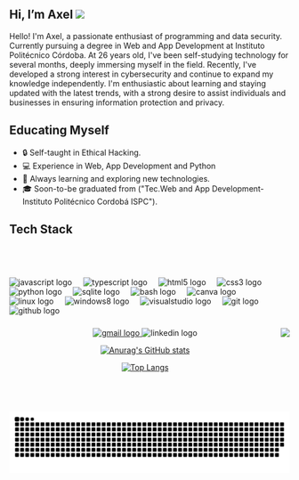 ## Hi, I’m Axel <img src = "https://raw.githubusercontent.com/MartinHeinz/MartinHeinz/master/wave.gif" width = 30px> 

<div>
    Hello! I'm Axel, a passionate enthusiast of programming and data security. Currently pursuing a degree in Web and App Development at Instituto Politécnico Córdoba. At 26 years old, I've been self-studying technology for several months, deeply immersing myself in the field. Recently, I've developed a strong interest in cybersecurity and continue to expand my knowledge independently. I'm enthusiastic about learning and staying updated with the latest trends, with a strong desire to assist individuals and businesses in ensuring information protection and privacy.
</div>

## Educating Myself

<ul>
    <li aling="center">🔒 Self-taught in Ethical Hacking.</li>
    <li>💻 Experience in Web, App Development and Python</li>
    <li>🌱 Always learning and exploring new technologies.</li>
    <li> 🎓 Soon-to-be graduated from ("Tec.Web and App Development-Instituto Politécnico Cordobá ISPC").</li>
</ul>

## Tech Stack
<p align="center">

  <br clear="both">
  <br clear="both">

###

<div align="left">
  <img src="https://cdn.jsdelivr.net/gh/devicons/devicon/icons/javascript/javascript-original.svg" height="30" alt="javascript logo"  />
  <img width="12" />
  <img src="https://cdn.jsdelivr.net/gh/devicons/devicon/icons/typescript/typescript-original.svg" height="30" alt="typescript logo"  />
  <img width="12" />
  <img src="https://cdn.jsdelivr.net/gh/devicons/devicon/icons/html5/html5-original.svg" height="30" alt="html5 logo"  />
  <img width="12" />
  <img src="https://cdn.jsdelivr.net/gh/devicons/devicon/icons/css3/css3-original.svg" height="30" alt="css3 logo"  />
  <img width="12" />
  <img src="https://cdn.jsdelivr.net/gh/devicons/devicon/icons/python/python-original.svg" height="30" alt="python logo"  />
  <img width="12" />
  <img src="https://cdn.jsdelivr.net/gh/devicons/devicon/icons/sqlite/sqlite-original.svg" height="30" alt="sqlite logo"  />
  <img width="12" />
  <img src="https://cdn.jsdelivr.net/gh/devicons/devicon/icons/bash/bash-original.svg" height="30" alt="bash logo"  />
  <img width="12" />
  <img src="https://cdn.jsdelivr.net/gh/devicons/devicon/icons/canva/canva-original.svg" height="30" alt="canva logo"  />
  <img width="12" />
  <img src="https://cdn.jsdelivr.net/gh/devicons/devicon/icons/linux/linux-original.svg" height="30" alt="linux logo"  />
  <img width="12" />
  <img src="https://cdn.jsdelivr.net/gh/devicons/devicon/icons/windows8/windows8-original.svg" height="30" alt="windows8 logo"  />
  <img width="12" />
  <img src="https://cdn.jsdelivr.net/gh/devicons/devicon/icons/visualstudio/visualstudio-plain.svg" height="30" alt="visualstudio logo"  />
  <img width="12" />
  <img src="https://cdn.jsdelivr.net/gh/devicons/devicon/icons/git/git-original.svg" height="30" alt="git logo"  />
  <img width="12" />
  <img src="https://cdn.jsdelivr.net/gh/devicons/devicon/icons/github/github-original.svg" height="30" alt="github logo"  />
</div>

###

<img align="right" height="150" src="https://u-static.fotor.com/images/text-to-image/result/PRO-898788d5360f4e10ac01734f8dd71c16.jpg"  />

###
  


 <div align="center">
  <a href="https://code.visualstudio.com/" target="_blank">
  <img src="https://img.shields.io/static/v1?message=Gmail&logo=gmail&label=&color=D14836&logoColor=white&labelColor=&style=for-the-badge" height="35" alt="gmail logo"  />
  </a>
  <img src="https://img.shields.io/static/v1?message=LinkedIn&logo=linkedin&label=&color=0077B5&logoColor=white&labelColor=&style=for-the-badge" height="35" alt="linkedin logo"  />
</div>


<div align="center">

[![Anurag's GitHub stats](https://github-readme-stats.vercel.app/api?username=ExpertHacker444)](https://github.com/ExpertHacker444/github-readme-stats)

</div>

<div align="center">
  
 [![Top Langs](https://github-readme-stats.vercel.app/api/top-langs/?username=ExpertHacker444&layout=donut)](https://github.com/ExpertHacker444/github-readme-stats)

</div>





 
 
</div>

<p align="center">
  <img  src="https://raw.githubusercontent.com/Elanza-48/Elanza-48/main/resources/img/github-contribution-grid-snake.svg"
    alt="example" />
</p>




